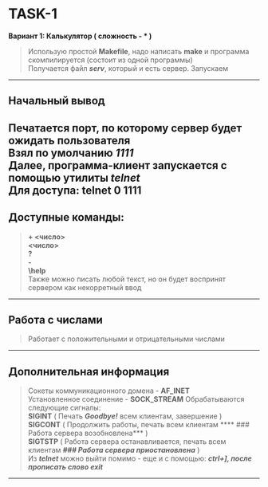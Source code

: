 # TASK-1  
**Вариант 1: Калькулятор ( сложность - * )**  
> Использую простой **Makefile**, надо написать **make** и программа скомпилируется (состоит из одной программы)  
> Получается файл ***serv***, который и есть сервер. Запускаем  
---
## Начальный вывод  
Печатается порт, по которому сервер будет ожидать пользователя  
Взял по умолчанию ***1111***  
Далее, программа-клиент запускается с помощью утилиты ***telnet***  
**Для доступа: telnet 0 1111**  
---
## Доступные команды:
> **\+ <число>**  
> **<число>**  
> **\?**  
> **\-**  
> **\help**  
> Также можно писать любой текст, но он будет воспринят сервером как некорретный ввод  
---
## Работа с числами
> Работает с положительными и отрицательными числами
---
## Дополнительная информация  
> Сокеты коммуникационного домена - **AF\_INET**  
> Установленное соединение - **SOCK\_STREAM**
> Обрабатываются следующие сигналы:  
  **SIGINT** ( Печать ***Goodbye!*** всем клиентам, завершение )  
  **SIGCONT** ( Продолжить работы, печать всем клиентам **** ### Работа сервера возобновлена*** )  
  **SIGTSTP** ( Работа сервера останавливается, печать всем клиентам ***### Работа сервера приостановлена*** )  
> Из ***telnet*** можно выйти помимо \- еще и с помощью: ***ctrl+], после прописать слово exit***  
---

